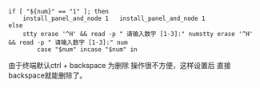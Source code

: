 ﻿

	if [ "${num}" == "1" ]; then
	    install_panel_and_node 1   install_panel_and_node 1
	else
	    stty erase '^H' && read -p " 请输入数字 [1-3]:" numstty erase '^H' && read -p " 请输入数字 [1-3]:" num
			case "$num" incase "$num" in
由于终端默认ctrl + backspace 为删除 操作很不方便，这样设置后 直接backspace就能删除了。

